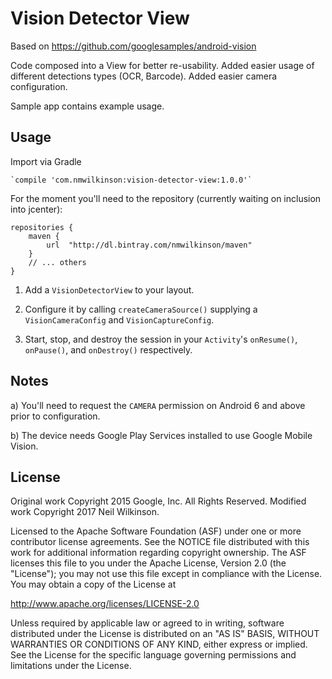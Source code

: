 # Vision Detector View

Based on https://github.com/googlesamples/android-vision

Code composed into a View for better re-usability. Added easier usage of different detections types (OCR, Barcode). Added easier camera configuration.

Sample app contains example usage.

Usage
-----

Import via Gradle

    `compile 'com.nmwilkinson:vision-detector-view:1.0.0'`

For the moment you'll need to the repository (currently waiting on inclusion into jcenter):

    repositories {
        maven {
            url  "http://dl.bintray.com/nmwilkinson/maven"
        }
        // ... others
    }

1) Add a `VisionDetectorView` to your layout.

2) Configure it by calling `createCameraSource()` supplying a `VisionCameraConfig` and `VisionCaptureConfig`.

3) Start, stop, and destroy the session in your `Activity`'s `onResume()`, `onPause()`, and `onDestroy()` respectively.

Notes
-----
a) You'll need to request the `CAMERA` permission on Android 6 and above prior to configuration.

b) The device needs Google Play Services installed to use Google Mobile Vision.
 
License
-------
Original work Copyright 2015 Google, Inc. All Rights Reserved.
Modified work Copyright 2017 Neil Wilkinson.

Licensed to the Apache Software Foundation (ASF) under one or more contributor
license agreements.  See the NOTICE file distributed with this work for
additional information regarding copyright ownership.  The ASF licenses this
file to you under the Apache License, Version 2.0 (the "License"); you may not
use this file except in compliance with the License.  You may obtain a copy of
the License at
 
  http://www.apache.org/licenses/LICENSE-2.0
 
Unless required by applicable law or agreed to in writing, software
distributed under the License is distributed on an "AS IS" BASIS, WITHOUT
WARRANTIES OR CONDITIONS OF ANY KIND, either express or implied.  See the
License for the specific language governing permissions and limitations under
the License.